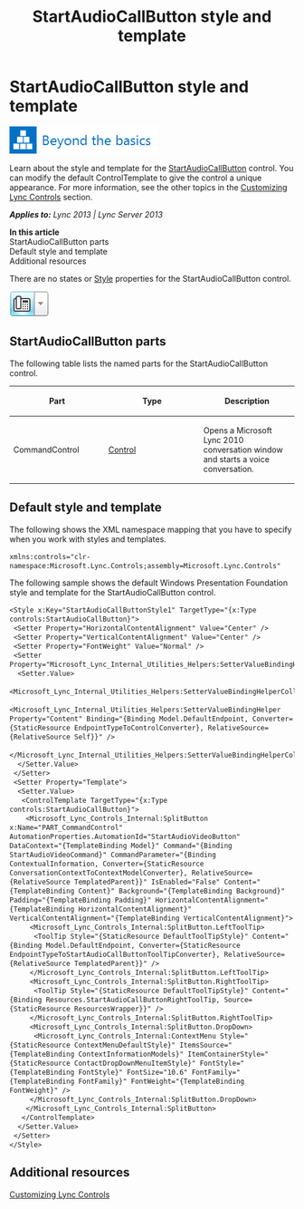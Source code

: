 ﻿---
title: StartAudioCallButton style and template
TOCTitle: StartAudioCallButton style and template
ms:assetid: 43ab7dd2-d51a-497f-b0e7-982368e51aaf
ms:mtpsurl: https://msdn.microsoft.com/en-us/library/JJ937323(v=office.15)
ms:contentKeyID: 50877154
ms.date: 07/24/2014
mtps_version: v=office.15
---

# StartAudioCallButton style and template

![Beyond the basics topic](images/JJ945548.mod_icon_beyondbasics_long(Office.15).png "Beyond the basics topic")

Learn about the style and template for the [StartAudioCallButton](startaudiocallbutton-class-microsoft-lync-controls_1.md) control. You can modify the default ControlTemplate to give the control a unique appearance. For more information, see the other topics in the [Customizing Lync Controls](customizing-lync-controls.md) section.


_**Applies to:** Lync 2013 | Lync Server 2013_

**In this article**  
StartAudioCallButton parts  
Default style and template  
Additional resources  

There are no states or [Style](http://msdn.microsoft.com/en-us/library/system.windows.style\(vs.95\).aspx) properties for the StartAudioCallButton control.

![StartAudioCallButton Control](images/JJ945562.StartAudioCallButtonControl(Office.15).png "StartAudioCallButton Control")

## StartAudioCallButton parts

The following table lists the named parts for the StartAudioCallButton control.

<table>
<colgroup>
<col style="width: 33%" />
<col style="width: 33%" />
<col style="width: 33%" />
</colgroup>
<thead>
<tr class="header">
<th><p>Part</p></th>
<th><p>Type</p></th>
<th><p>Description</p></th>
</tr>
</thead>
<tbody>
<tr class="odd">
<td><p>CommandControl</p></td>
<td><p><a href="http://msdn.microsoft.com/en-us/library/system.windows.controls.control.aspx">Control</a></p></td>
<td><p>Opens a Microsoft Lync 2010 conversation window and starts a voice conversation.</p></td>
</tr>
</tbody>
</table>


## Default style and template

The following shows the XML namespace mapping that you have to specify when you work with styles and templates.

    xmlns:controls="clr-namespace:Microsoft.Lync.Controls;assembly=Microsoft.Lync.Controls"

The following sample shows the default Windows Presentation Foundation style and template for the StartAudioCallButton control.

    <Style x:Key="StartAudioCallButtonStyle1" TargetType="{x:Type controls:StartAudioCallButton}">
     <Setter Property="HorizontalContentAlignment" Value="Center" />
     <Setter Property="VerticalContentAlignment" Value="Center" />
     <Setter Property="FontWeight" Value="Normal" />
     <Setter Property="Microsoft_Lync_Internal_Utilities_Helpers:SetterValueBindingHelper.PropertyBindingCollection">
      <Setter.Value>
       <Microsoft_Lync_Internal_Utilities_Helpers:SetterValueBindingHelperCollection>
        <Microsoft_Lync_Internal_Utilities_Helpers:SetterValueBindingHelper Property="Content" Binding="{Binding Model.DefaultEndpoint, Converter={StaticResource EndpointTypeToControlConverter}, RelativeSource={RelativeSource Self}}" />
       </Microsoft_Lync_Internal_Utilities_Helpers:SetterValueBindingHelperCollection>
      </Setter.Value>
     </Setter>
     <Setter Property="Template">
      <Setter.Value>
       <ControlTemplate TargetType="{x:Type controls:StartAudioCallButton}">
        <Microsoft_Lync_Controls_Internal:SplitButton x:Name="PART_CommandControl" AutomationProperties.AutomationId="StartAudioVideoButton" DataContext="{TemplateBinding Model}" Command="{Binding StartAudioVideoCommand}" CommandParameter="{Binding ContextualInformation, Converter={StaticResource ConversationContextToContextModelConverter}, RelativeSource={RelativeSource TemplatedParent}}" IsEnabled="False" Content="{TemplateBinding Content}" Background="{TemplateBinding Background}" Padding="{TemplateBinding Padding}" HorizontalContentAlignment="{TemplateBinding HorizontalContentAlignment}" VerticalContentAlignment="{TemplateBinding VerticalContentAlignment}">
         <Microsoft_Lync_Controls_Internal:SplitButton.LeftToolTip>
          <ToolTip Style="{StaticResource DefaultToolTipStyle}" Content="{Binding Model.DefaultEndpoint, Converter={StaticResource EndpointTypeToStartAudioCallButtonToolTipConverter}, RelativeSource={RelativeSource TemplatedParent}}" />
         </Microsoft_Lync_Controls_Internal:SplitButton.LeftToolTip>
         <Microsoft_Lync_Controls_Internal:SplitButton.RightToolTip>
          <ToolTip Style="{StaticResource DefaultToolTipStyle}" Content="{Binding Resources.StartAudioCallButtonRightToolTip, Source={StaticResource ResourcesWrapper}}" />
         </Microsoft_Lync_Controls_Internal:SplitButton.RightToolTip>
         <Microsoft_Lync_Controls_Internal:SplitButton.DropDown>
          <Microsoft_Lync_Controls_Internal:ContextMenu Style="{StaticResource ContextMenuDefaultStyle}" ItemsSource="{TemplateBinding ContextInformationModels}" ItemContainerStyle="{StaticResource ContactDropDownMenuItemStyle}" FontStyle="{TemplateBinding FontStyle}" FontSize="10.6" FontFamily="{TemplateBinding FontFamily}" FontWeight="{TemplateBinding FontWeight}" />
         </Microsoft_Lync_Controls_Internal:SplitButton.DropDown>
        </Microsoft_Lync_Controls_Internal:SplitButton>
       </ControlTemplate>
      </Setter.Value>
     </Setter>
    </Style>

## Additional resources

[Customizing Lync Controls](customizing-lync-controls.md)

